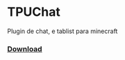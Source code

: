 # TPUChat
 Plugin de chat, e tablist para minecraft
### [Download](https://github.com/lllggghhhaaa/TPUChat/releases/tag/0.0.1-SNAPSHOT)